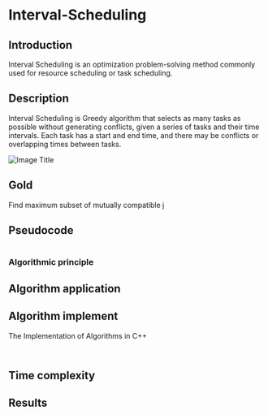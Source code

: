 # Interval-Scheduling

## Introduction
Interval Scheduling is an optimization problem-solving method commonly used for resource scheduling or task scheduling.

## Description
Interval Scheduling is Greedy algorithm that selects as many tasks as possible without generating conflicts, given a series of tasks and their time intervals. Each task has a start and end time, and there may be conflicts or overlapping times between tasks.

![Image Title](Dijkstra.png)

## Gold
Find maximum subset of mutually compatible j

## Pseudocode

```

```
### Algorithmic principle




## Algorithm application



## Algorithm implement
The Implementation of Algorithms in C++
```


```

## Time complexity



## Results
